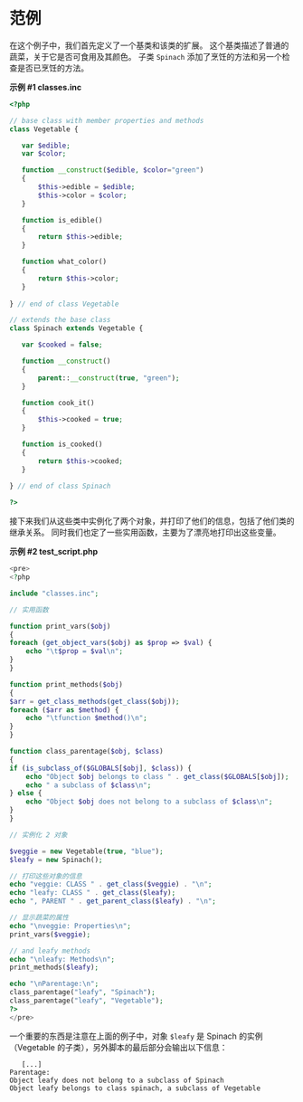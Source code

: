 范例
====

在这个例子中，我们首先定义了一个基类和该类的扩展。
这个基类描述了普通的蔬菜，关于它是否可食用及其颜色。 子类 `Spinach`
添加了烹饪的方法和另一个检查是否已烹饪的方法。

**示例 \#1 classes.inc**

``` php
<?php

// base class with member properties and methods
class Vegetable {

   var $edible;
   var $color;

   function __construct($edible, $color="green")
   {
       $this->edible = $edible;
       $this->color = $color;
   }

   function is_edible() 
   {
       return $this->edible;
   }

   function what_color() 
   {
       return $this->color;
   }
   
} // end of class Vegetable

// extends the base class
class Spinach extends Vegetable {

   var $cooked = false;

   function __construct()
   {
       parent::__construct(true, "green");
   }

   function cook_it() 
   {
       $this->cooked = true;
   }

   function is_cooked() 
   {
       return $this->cooked;
   }
   
} // end of class Spinach

?>
```

接下来我们从这些类中实例化了两个对象，并打印了他们的信息，包括了他们类的继承关系。
同时我们也定了一些实用函数，主要为了漂亮地打印出这些变量。

**示例 \#2 test\_script.php**

``` php
<pre>
<?php

include "classes.inc";

// 实用函数

function print_vars($obj) 
{
foreach (get_object_vars($obj) as $prop => $val) {
    echo "\t$prop = $val\n";
}
}

function print_methods($obj) 
{
$arr = get_class_methods(get_class($obj));
foreach ($arr as $method) {
    echo "\tfunction $method()\n";
}
}

function class_parentage($obj, $class) 
{
if (is_subclass_of($GLOBALS[$obj], $class)) {
    echo "Object $obj belongs to class " . get_class($GLOBALS[$obj]);
    echo " a subclass of $class\n";
} else {
    echo "Object $obj does not belong to a subclass of $class\n";
}
}

// 实例化 2 对象

$veggie = new Vegetable(true, "blue");
$leafy = new Spinach();

// 打印这些对象的信息
echo "veggie: CLASS " . get_class($veggie) . "\n";
echo "leafy: CLASS " . get_class($leafy);
echo ", PARENT " . get_parent_class($leafy) . "\n";

// 显示蔬菜的属性
echo "\nveggie: Properties\n";
print_vars($veggie);

// and leafy methods
echo "\nleafy: Methods\n";
print_methods($leafy);

echo "\nParentage:\n";
class_parentage("leafy", "Spinach");
class_parentage("leafy", "Vegetable");
?>
</pre>
```

一个重要的东西是注意在上面的例子中，对象 `$leafy` 是 <span
class="classname">Spinach</span> 的实例（<span
class="classname">Vegetable</span>
的子类），另外脚本的最后部分会输出以下信息：

       [...]
    Parentage:
    Object leafy does not belong to a subclass of Spinach
    Object leafy belongs to class spinach, a subclass of Vegetable
